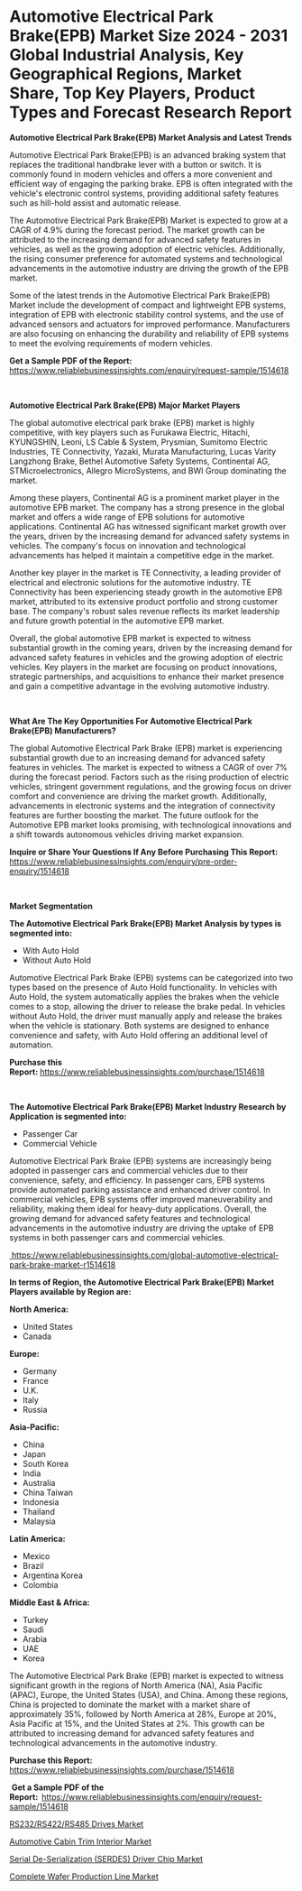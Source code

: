 <p><h1>Automotive Electrical Park Brake(EPB) Market Size 2024 - 2031 Global Industrial Analysis, Key Geographical Regions, Market Share, Top Key Players, Product Types and Forecast Research Report</h1></p><p><strong>Automotive Electrical Park Brake(EPB) Market Analysis and Latest Trends</strong></p>
<p><p>Automotive Electrical Park Brake(EPB) is an advanced braking system that replaces the traditional handbrake lever with a button or switch. It is commonly found in modern vehicles and offers a more convenient and efficient way of engaging the parking brake. EPB is often integrated with the vehicle's electronic control systems, providing additional safety features such as hill-hold assist and automatic release.</p><p>The Automotive Electrical Park Brake(EPB) Market is expected to grow at a CAGR of 4.9% during the forecast period. The market growth can be attributed to the increasing demand for advanced safety features in vehicles, as well as the growing adoption of electric vehicles. Additionally, the rising consumer preference for automated systems and technological advancements in the automotive industry are driving the growth of the EPB market.</p><p>Some of the latest trends in the Automotive Electrical Park Brake(EPB) Market include the development of compact and lightweight EPB systems, integration of EPB with electronic stability control systems, and the use of advanced sensors and actuators for improved performance. Manufacturers are also focusing on enhancing the durability and reliability of EPB systems to meet the evolving requirements of modern vehicles.</p></p>
<p><strong>Get a Sample PDF of the Report:&nbsp;</strong> <a href="https://www.reliablebusinessinsights.com/enquiry/request-sample/1514618">https://www.reliablebusinessinsights.com/enquiry/request-sample/1514618</a></p>
<p>&nbsp;</p>
<p><strong>Automotive Electrical Park Brake(EPB) Major Market Players</strong></p>
<p><p>The global automotive electrical park brake (EPB) market is highly competitive, with key players such as Furukawa Electric, Hitachi, KYUNGSHIN, Leoni, LS Cable & System, Prysmian, Sumitomo Electric Industries, TE Connectivity, Yazaki, Murata Manufacturing, Lucas Varity Langzhong Brake, Bethel Automotive Safety Systems, Continental AG, STMicroelectronics, Allegro MicroSystems, and BWI Group dominating the market.</p><p>Among these players, Continental AG is a prominent market player in the automotive EPB market. The company has a strong presence in the global market and offers a wide range of EPB solutions for automotive applications. Continental AG has witnessed significant market growth over the years, driven by the increasing demand for advanced safety systems in vehicles. The company's focus on innovation and technological advancements has helped it maintain a competitive edge in the market.</p><p>Another key player in the market is TE Connectivity, a leading provider of electrical and electronic solutions for the automotive industry. TE Connectivity has been experiencing steady growth in the automotive EPB market, attributed to its extensive product portfolio and strong customer base. The company's robust sales revenue reflects its market leadership and future growth potential in the automotive EPB market.</p><p>Overall, the global automotive EPB market is expected to witness substantial growth in the coming years, driven by the increasing demand for advanced safety features in vehicles and the growing adoption of electric vehicles. Key players in the market are focusing on product innovations, strategic partnerships, and acquisitions to enhance their market presence and gain a competitive advantage in the evolving automotive industry.</p></p>
<p>&nbsp;</p>
<p><strong>What Are The Key Opportunities For Automotive Electrical Park Brake(EPB) Manufacturers?</strong></p>
<p><p>The global Automotive Electrical Park Brake (EPB) market is experiencing substantial growth due to an increasing demand for advanced safety features in vehicles. The market is expected to witness a CAGR of over 7% during the forecast period. Factors such as the rising production of electric vehicles, stringent government regulations, and the growing focus on driver comfort and convenience are driving the market growth. Additionally, advancements in electronic systems and the integration of connectivity features are further boosting the market. The future outlook for the Automotive EPB market looks promising, with technological innovations and a shift towards autonomous vehicles driving market expansion.</p></p>
<p><strong>Inquire or Share Your Questions If Any Before Purchasing This Report:</strong> <a href="https://www.reliablebusinessinsights.com/enquiry/pre-order-enquiry/1514618">https://www.reliablebusinessinsights.com/enquiry/pre-order-enquiry/1514618</a></p>
<p>&nbsp;</p>
<p><strong>Market Segmentation</strong></p>
<p><strong>The Automotive Electrical Park Brake(EPB) Market Analysis by types is segmented into:</strong></p>
<p><ul><li>With Auto Hold</li><li>Without Auto Hold</li></ul></p>
<p><p>Automotive Electrical Park Brake (EPB) systems can be categorized into two types based on the presence of Auto Hold functionality. In vehicles with Auto Hold, the system automatically applies the brakes when the vehicle comes to a stop, allowing the driver to release the brake pedal. In vehicles without Auto Hold, the driver must manually apply and release the brakes when the vehicle is stationary. Both systems are designed to enhance convenience and safety, with Auto Hold offering an additional level of automation.</p></p>
<p><strong>Purchase this Report:&nbsp;</strong><a href="https://www.reliablebusinessinsights.com/purchase/1514618">https://www.reliablebusinessinsights.com/purchase/1514618</a></p>
<p>&nbsp;</p>
<p><strong>The Automotive Electrical Park Brake(EPB) Market Industry Research by Application is segmented into:</strong></p>
<p><ul><li>Passenger Car</li><li>Commercial Vehicle</li></ul></p>
<p><p>Automotive Electrical Park Brake (EPB) systems are increasingly being adopted in passenger cars and commercial vehicles due to their convenience, safety, and efficiency. In passenger cars, EPB systems provide automated parking assistance and enhanced driver control. In commercial vehicles, EPB systems offer improved maneuverability and reliability, making them ideal for heavy-duty applications. Overall, the growing demand for advanced safety features and technological advancements in the automotive industry are driving the uptake of EPB systems in both passenger cars and commercial vehicles.</p></p>
<p><a href="https://www.reliablebusinessinsights.com/global-automotive-electrical-park-brake-market-r1514618">&nbsp;https://www.reliablebusinessinsights.com/global-automotive-electrical-park-brake-market-r1514618</a></p>
<p><strong>In terms of Region, the Automotive Electrical Park Brake(EPB) Market Players available by Region are:</strong></p>
<p>
    <p> <strong> North America: </strong>
        <ul>
            <li>United States</li>
            <li>Canada</li>
        </ul>
        </p> 
    <p> <strong> Europe: </strong>
        <ul>
            <li>Germany</li>
            <li>France</li>
            <li>U.K.</li>
            <li>Italy</li>
            <li>Russia</li>
        </ul>
        </p> 
    <p> <strong> Asia-Pacific: </strong>
        <ul>
            <li>China</li>
            <li>Japan</li>
            <li>South Korea</li>
            <li>India</li>
            <li>Australia</li>
            <li>China Taiwan</li>
            <li>Indonesia</li>
            <li>Thailand</li>
            <li>Malaysia</li>
        </ul>
        </p> 
    <p> <strong> Latin America: </strong>
        <ul>
            <li>Mexico</li>
            <li>Brazil</li>
            <li>Argentina Korea</li>
            <li>Colombia</li>
        </ul>
        </p> 
    <p> <strong> Middle East & Africa: </strong>
        <ul>
            <li>Turkey</li>
            <li>Saudi</li>
            <li>Arabia</li>
            <li>UAE</li>
            <li>Korea</li>
        </ul>
    </p>
    </p>
<p><p>The Automotive Electrical Park Brake (EPB) market is expected to witness significant growth in the regions of North America (NA), Asia Pacific (APAC), Europe, the United States (USA), and China. Among these regions, China is projected to dominate the market with a market share of approximately 35%, followed by North America at 28%, Europe at 20%, Asia Pacific at 15%, and the United States at 2%. This growth can be attributed to increasing demand for advanced safety features and technological advancements in the automotive industry.</p></p>
<p><strong>Purchase this Report: </strong><a href="https://www.reliablebusinessinsights.com/purchase/1514618">https://www.reliablebusinessinsights.com/purchase/1514618</a></p>
<p>&nbsp;<strong>Get a Sample PDF of the Report:&nbsp;&nbsp;</strong><a href="https://www.reliablebusinessinsights.com/enquiry/request-sample/1514618">https://www.reliablebusinessinsights.com/enquiry/request-sample/1514618</a></p>
<p><strong></strong></p>
<p><p><a href="https://github.com/JameTravis/Market-Research-Report-List-6/blob/main/rs232rs422rs485-drives-market.md">RS232/RS422/RS485 Drives Market</a></p><p><a href="https://medium.com/@madw10245644/automotive-cabin-trim-interior-market-report-by-product-type-leather-textile-fabric-other-end-9bd2f3ea47b1">Automotive Cabin Trim Interior Market</a></p><p><a href="https://github.com/vimar16th/Market-Research-Report-List-5/blob/main/serial-de-serialization-serdes-driver-chip-market.md">Serial De-Serialization (SERDES) Driver Chip Market</a></p><p><a href="https://medium.com/@jewelmohr25/complete-wafer-production-line-market-trends-a-detailed-study-of-its-market-segmentation-and-d035b6a09e2b">Complete Wafer Production Line Market</a></p></p>
